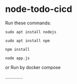 # node-todo-cicd

Run these commands:


`sudo apt install nodejs`


`sudo apt install npm`


`npm install`

`node app.js`

or Run by docker compose

.............. 

